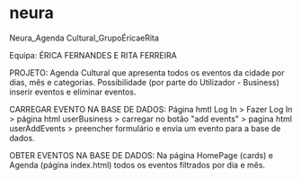 # neura
Neura_Agenda Cultural_GrupoÉricaeRita


Equipa:  ÉRICA FERNANDES E RITA FERREIRA

PROJETO:  Agenda Cultural que apresenta todos os eventos da cidade por dias, mês e categorias.
          Possibilidade (por parte do Utilizador - Business) inserir eventos e eliminar eventos.
          

CARREGAR EVENTO NA BASE DE DADOS:
Página hmtl Log In > Fazer Log In > página html userBusiness > carregar no botão "add events" > pagina html userAddEvents > preencher formulário e envia um evento para a base de dados.

OBTER EVENTOS NA BASE DE DADOS:
Na página HomePage (cards) e Agenda (página index.html) todos os eventos filtrados por dia e mês.

